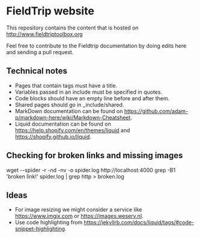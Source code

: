 # FieldTrip website

This repository contains the content that is hosted on http://www.fieldtriptoolbox.org

Feel free to contribute to the Fieldtrip documentation by doing edits here and sending a pull request.

## Technical notes

* Pages that contain tags must have a title.
* Variables passed in an include must be specified in quotes.
* Code blocks should have an empty line before and after them.
* Shared pages should go in _include/shared.
* MarkDown documentation can be found on https://github.com/adam-p/markdown-here/wiki/Markdown-Cheatsheet.
* Liquid documentation can be found on https://help.shopify.com/en/themes/liquid and https://shopify.github.io/liquid.

## Checking for broken links and missing images

  wget --spider -r -nd -nv -o spider.log http://localhost:4000
  grep -B1 'broken link!' spider.log  | grep http > broken.log

## Ideas

* For image resizing we might consider a service like https://www.imgix.com or https://images.weserv.nl.
* Use code highlighting from https://jekyllrb.com/docs/liquid/tags/#code-snippet-highlighting.
